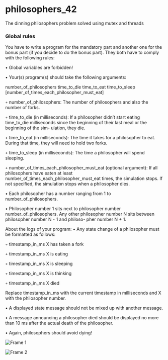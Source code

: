 # philosophers_42
The dinning philosophers problem solved using mutex and threads

### Global rules
You have to write a program for the mandatory part and another one for the bonus part
(if you decide to do the bonus part). They both have to comply with the following rules:

• Global variables are forbidden!

• Your(s) program(s) should take the following arguments:

number_of_philosophers time_to_die time_to_eat time_to_sleep [number_of_times_each_philosopher_must_eat]

◦ number_of_philosophers: The number of philosophers and also the number
of forks.

◦ time_to_die (in milliseconds): If a philosopher didn’t start eating time_to_die
milliseconds since the beginning of their last meal or the beginning of the sim-
ulation, they die.

◦ time_to_eat (in milliseconds): The time it takes for a philosopher to eat.
During that time, they will need to hold two forks.

◦ time_to_sleep (in milliseconds): The time a philosopher will spend sleeping.

◦ number_of_times_each_philosopher_must_eat (optional argument): If all
philosophers have eaten at least number_of_times_each_philosopher_must_eat
times, the simulation stops. If not specified, the simulation stops when a
philosopher dies.

• Each philosopher has a number ranging from 1 to number_of_philosophers.

• Philosopher number 1 sits next to philosopher number number_of_philosophers.
Any other philosopher number N sits between philosopher number N - 1 and philoso-
pher number N + 1.

About the logs of your program:
• Any state change of a philosopher must be formatted as follows:

◦ timestamp_in_ms X has taken a fork

◦ timestamp_in_ms X is eating

◦ timestamp_in_ms X is sleeping

◦ timestamp_in_ms X is thinking

◦ timestamp_in_ms X died

Replace timestamp_in_ms with the current timestamp in milliseconds
and X with the philosopher number.

• A displayed state message should not be mixed up with another message.

• A message announcing a philosopher died should be displayed no more than 10 ms
after the actual death of the philosopher.

• Again, philosophers should avoid dying!


![Frame 1](https://user-images.githubusercontent.com/71354759/194940107-27e37069-6906-417e-8b80-eb1e4290a6fa.png)

![Frame 2](https://user-images.githubusercontent.com/71354759/194940206-9327c483-a5bd-4bd8-986a-e1ae5e3ecca4.png)
